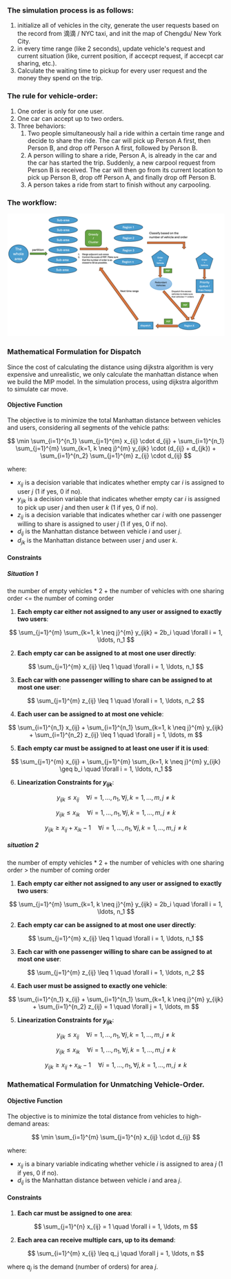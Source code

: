 ### The simulation process is as follows:

1. initialize all of vehicles in the city, generate the user requests based on the record from 滴滴 / NYC taxi, and init the map of Chengdu/ New York City.
2. in every time range (like 2 seconds), update vehicle's request and current situation (like, current position, if accecpt request, if accecpt car sharing, etc.).
3. Calculate the waiting time to pickup for every user request and the money they spend on the trip.

### The rule for vehicle-order:

1. One order is only for one user.
2. One car can accept up to two orders.
3. Three behaviors:
   1. Two people simultaneously hail a ride within a certain time range and decide to share the ride. The car will pick up Person A first, then Person B, and drop off Person A first, followed by Person B.
   2. A person willing to share a ride, Person A, is already in the car and the car has started the trip. Suddenly, a new carpool request from Person B is received. The car will then go from its current location to pick up Person B, drop off Person A, and finally drop off Person B.
   3. A person takes a ride from start to finish without any carpooling.

### The workflow:

![image-20240718175821050](imgs/image-20240718175821050.png)





### Mathematical Formulation for Dispatch

Since the cost of calculating the distance using dijkstra algorithm is very expensive and unrealistic, we only calculate the manhattan distance when we build the MIP model. In the simulation process, using dijkstra algorithm to simulate car move.

#### Objective Function

The objective is to minimize the total Manhattan distance between vehicles and users, considering all segments of the vehicle paths:

$$
\min \sum_{i=1}^{n_1} \sum_{j=1}^{m} x_{ij} \cdot d_{ij} + \sum_{i=1}^{n_1} \sum_{j=1}^{m} \sum_{k=1, k \neq j}^{m} y_{ijk} \cdot (d_{ij} + d_{jk}) + \sum_{i=1}^{n_2} \sum_{j=1}^{m} z_{ij} \cdot d_{ij}
$$

where:
- $x_{ij}$ is a decision variable that indicates whether empty car $i$ is assigned to user $j$ (1 if yes, 0 if no).
- $y_{ijk}$ is a decision variable that indicates whether empty car $i$ is assigned to pick up user $j$ and then user $k$ (1 if yes, 0 if no).
- $z_{ij}$ is a decision variable that indicates whether car $i$ with one passenger willing to share is assigned to user $j$ (1 if yes, 0 if no).
- $d_{ij}$ is the Manhattan distance between vehicle $i$ and user $j$.
- $d_{jk}$ is the Manhattan distance between user $j$ and user $k$.

#### Constraints

##### Situation 1

the number of empty vehicles * 2 + the number of vehicles with one sharing order <= the number of coming order

1. **Each empty car either not assigned to any user or assigned to exactly two users**:

$$
\sum_{j=1}^{m} \sum_{k=1, k \neq j}^{m} y_{ijk} = 2b_i \quad \forall i = 1, \ldots, n_1
$$

2. **Each empty car can be assigned to at most one user directly**:

$$
\sum_{j=1}^{m} x_{ij} \leq 1 \quad \forall i = 1, \ldots, n_1
$$

3. **Each car with one passenger willing to share can be assigned to at most one user**:

$$
\sum_{j=1}^{m} z_{ij} \leq 1 \quad \forall i = 1, \ldots, n_2
$$

4. **Each user can be assigned to at most one vehicle**:

$$
\sum_{i=1}^{n_1} x_{ij} + \sum_{i=1}^{n_1} \sum_{k=1, k \neq j}^{m} y_{ijk} + \sum_{i=1}^{n_2} z_{ij} \leq 1 \quad \forall j = 1, \ldots, m
$$

5. **Each empty car must be assigned to at least one user if it is used**:

$$
\sum_{j=1}^{m} x_{ij} + \sum_{j=1}^{m} \sum_{k=1, k \neq j}^{m} y_{ijk} \geq b_i \quad \forall i = 1, \ldots, n_1
$$

6. **Linearization Constraints for $y_{ijk}$**:

$$
y_{ijk} \leq x_{ij} \quad \forall i = 1, \ldots, n_1, \forall j, k = 1, \ldots, m, j \neq k
$$

$$
y_{ijk} \leq x_{ik} \quad \forall i = 1, \ldots, n_1, \forall j, k = 1, \ldots, m, j \neq k
$$

$$
y_{ijk} \geq x_{ij} + x_{ik} - 1 \quad \forall i = 1, \ldots, n_1, \forall j, k = 1, \ldots, m, j \neq k
$$

##### situation 2

the number of empty vehicles * 2 + the number of vehicles with one sharing order > the number of coming order

1. **Each empty car either not assigned to any user or assigned to exactly two users**:

$$
\sum_{j=1}^{m} \sum_{k=1, k \neq j}^{m} y_{ijk} = 2b_i \quad \forall i = 1, \ldots, n_1
$$

2. **Each empty car can be assigned to at most one user directly**:

$$
\sum_{j=1}^{m} x_{ij} \leq 1 \quad \forall i = 1, \ldots, n_1
$$

3. **Each car with one passenger willing to share can be assigned to at most one user**:

$$
\sum_{j=1}^{m} z_{ij} \leq 1 \quad \forall i = 1, \ldots, n_2
$$

4. **Each user must be assigned to exactly one vehicle**:

$$
\sum_{i=1}^{n_1} x_{ij} + \sum_{i=1}^{n_1} \sum_{k=1, k \neq j}^{m} y_{ijk} + \sum_{i=1}^{n_2} z_{ij} = 1 \quad \forall j = 1, \ldots, m
$$

5. **Linearization Constraints for $y_{ijk}$**:

$$
y_{ijk} \leq x_{ij} \quad \forall i = 1, \ldots, n_1, \forall j, k = 1, \ldots, m, j \neq k
$$

$$
y_{ijk} \leq x_{ik} \quad \forall i = 1, \ldots, n_1, \forall j, k = 1, \ldots, m, j \neq k
$$

$$
y_{ijk} \geq x_{ij} + x_{ik} - 1 \quad \forall i = 1, \ldots, n_1, \forall j, k = 1, \ldots, m, j \neq k
$$

### Mathematical Formulation for Unmatching Vehicle-Order.

#### Objective Function

The objective is to minimize the total distance from vehicles to high-demand areas:

$$
\min \sum_{i=1}^{m} \sum_{j=1}^{n} x_{ij} \cdot d_{ij}
$$

where:
- $x_{ij}$ is a binary variable indicating whether vehicle $i$ is assigned to area $j$ (1 if yes, 0 if no).
- $d_{ij}$ is the Manhattan distance between vehicle $i$ and area $j$.

#### Constraints

1. **Each car must be assigned to one area**:

$$
\sum_{j=1}^{n} x_{ij} = 1 \quad \forall i = 1, \ldots, m
$$

2. **Each area can receive multiple cars, up to its demand**:

$$
\sum_{i=1}^{m} x_{ij} \leq q_j \quad \forall j = 1, \ldots, n
$$

where $q_j$ is the demand (number of orders) for area $j$.

